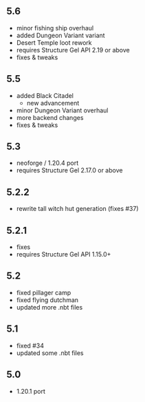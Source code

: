 ## 5.6
- minor fishing ship overhaul
- added Dungeon Variant variant
- Desert Temple loot rework
- requires Structure Gel API 2.19 or above
- fixes & tweaks

## 5.5
- added Black Citadel
  - new advancement
- minor Dungeon Variant overhaul
- more backend changes
- fixes & tweaks

## 5.3
- neoforge / 1.20.4 port
- requires Structure Gel 2.17.0 or above

## 5.2.2
- rewrite tall witch hut generation (fixes #37)

## 5.2.1
- fixes
- requires Structure Gel API 1.15.0+

## 5.2
- fixed pillager camp
- fixed flying dutchman
- updated more .nbt files

## 5.1
- fixed #34 
- updated some .nbt files

## 5.0
- 1.20.1 port
